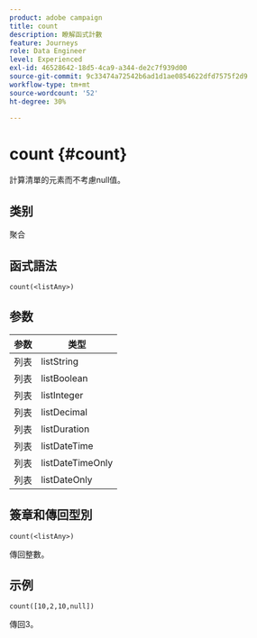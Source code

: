```yaml
---
product: adobe campaign
title: count
description: 瞭解函式計數
feature: Journeys
role: Data Engineer
level: Experienced
exl-id: 46528642-18d5-4ca9-a344-de2c7f939d00
source-git-commit: 9c33474a72542b6ad1d1ae0854622dfd7575f2d9
workflow-type: tm+mt
source-wordcount: '52'
ht-degree: 30%

---
```


# count {#count}

計算清單的元素而不考慮null值。

## 类别

聚合

## 函式語法

`count(<listAny>)`

## 参数

| 参数 | 类型 |
|-----------|------------------|
| 列表 | listString |
| 列表 | listBoolean |
| 列表 | listInteger |
| 列表 | listDecimal |
| 列表 | listDuration |
| 列表 | listDateTime |
| 列表 | listDateTimeOnly |
| 列表 | listDateOnly |

## 簽章和傳回型別

`count(<listAny>)`

傳回整數。

## 示例

`count([10,2,10,null])`

傳回3。
